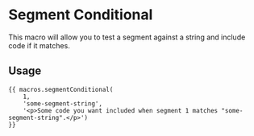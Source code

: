 # Segment Conditional

This macro will allow you to test a segment against a string and include code if it matches.

## Usage

    {{ macros.segmentConditional(
        1,
        'some-segment-string',
        '<p>Some code you want included when segment 1 matches "some-segment-string".</p>')
    }}